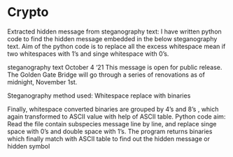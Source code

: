 # Crypto

Extracted hidden message from steganography text:
I have written  python code to find the hidden message embedded in the below steganography text.
Aim of the python code is to replace all the excess whitespace mean if two whitespaces with 1’s and singe whitespace with 0’s.

steganography text
    October 4 ‘21   This  message  is  open  for  public  release.  The Golden Gate Bridge will go through a series of renovations as of midnight, November 1st.

Steganography method used: Whitespace replace with binaries

Finally, whitespace converted binaries are grouped by 4’s and 8’s , which again transformed to ASCII value with help of ASCII table.
Python code aim:  Read the file contain subspecies message line by line, and replace singe space with 0’s and double space with 1’s. The program returns binaries which finally match with ASCII table to find out the hidden message or hidden symbol 
